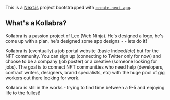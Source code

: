This is a [Next.js](https://nextjs.org) project bootstrapped with [`create-next-app`](https://nextjs.org/docs/app/api-reference/cli/create-next-app).

## What's a Kollabra?

Kollabra is a passion project of Lee (Web Ninja). He's designed a logo, he's come up with a plan, he's designed some app designs - - lets do it! 

Kollabra is (eventually) a job portal website (basic Indeed/etc) but for the NFT community. You can sign up (connecting to Twitter only for now) and choose to be a company (job poster) or a creative (someone looking for jobs). The goal is to connect NFT communities who need help (developers, contract writers, designers, brand specialists, etc) with the huge pool of gig workers out there looking for work.

Kollabra is still in the works - trying to find time between a 9-5 and enjoying life to the fullest!
